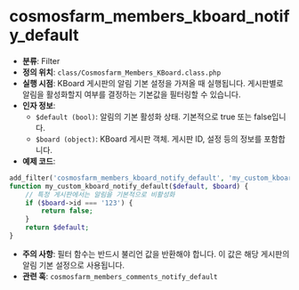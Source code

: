 # cosmosfarm_members_kboard_notify_default

- **분류**: Filter
- **정의 위치**: `class/Cosmosfarm_Members_KBoard.class.php`
- **실행 시점**: KBoard 게시판의 알림 기본 설정을 가져올 때 실행됩니다. 게시판별로 알림을 활성화할지 여부를 결정하는 기본값을 필터링할 수 있습니다.
- **인자 정보**:
  - `$default (bool)`: 알림의 기본 활성화 상태. 기본적으로 true 또는 false입니다.
  - `$board (object)`: KBoard 게시판 객체. 게시판 ID, 설정 등의 정보를 포함합니다.
- **예제 코드**:

```php
add_filter('cosmosfarm_members_kboard_notify_default', 'my_custom_kboard_notify_default', 10, 2);
function my_custom_kboard_notify_default($default, $board) {
    // 특정 게시판에서는 알림을 기본적으로 비활성화
    if ($board->id === '123') {
        return false;
    }
    return $default;
}
```

- **주의 사항**: 필터 함수는 반드시 불리언 값을 반환해야 합니다. 이 값은 해당 게시판의 알림 기본 설정으로 사용됩니다.
- **관련 훅**: `cosmosfarm_members_comments_notify_default`
